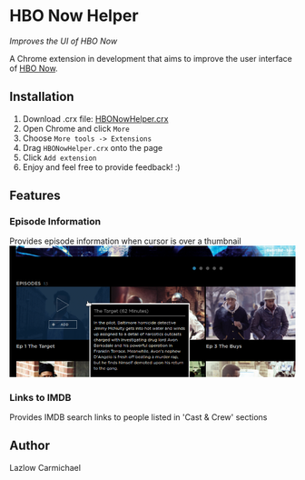 # HBO Now Helper
*Improves the UI of HBO Now*

A Chrome extension in development that aims to improve the user interface
of [HBO Now](https://www.hbonow.com).

## Installation
1. Download .crx file: [HBONowHelper.crx](https://github.com/lzlw/HBONowHelper/raw/master/build/HBONowHelper.crx)
2. Open Chrome and click `More`
3. Choose `More tools -> Extensions`
4. Drag `HBONowHelper.crx` onto the page
5. Click `Add extension`
6. Enjoy and feel free to provide feedback! :)

## Features

### Episode Information
Provides episode information when cursor is over a thumbnail
![alt text](https://github.com/lzlw/HBONowHelper/raw/master/doc/infobox.png "Episode information box")

### Links to IMDB
Provides IMDB search links to people listed in 'Cast & Crew' sections

## Author
Lazlow Carmichael
